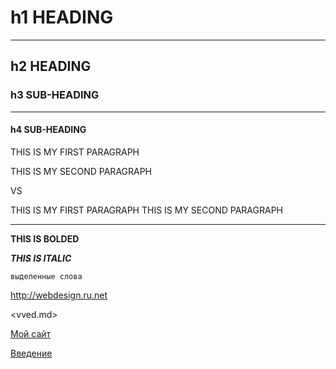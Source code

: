 # h1 HEADING
***

## h2 HEADING

### h3 SUB-HEADING
***

#### h4 SUB-HEADING

THIS IS MY FIRST PARAGRAPH

THIS IS MY SECOND PARAGRAPH

VS

THIS IS MY FIRST PARAGRAPH
THIS IS MY SECOND PARAGRAPH

---

**THIS IS BOLDED**

***THIS IS ITALIC***

`выделенные слова`

<http://webdesign.ru.net>

<vved.md>

[Мой сайт](http://webdesign.ru.net)

[Введение](vved.md)


